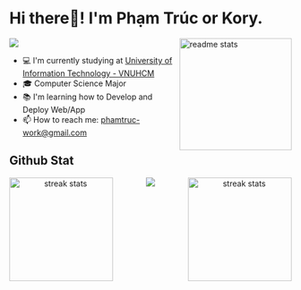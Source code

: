 <h1>
Hi there👋! I'm Phạm Trúc or Kory.
</h1>

<img src="https://github-readme-stats.vercel.app/api/top-langs/?username=phamtruc-work&layout=donut&theme=nord" alt="readme stats" align="right" height="200px"/>

<img src="https://readme-typing-svg.herokuapp.com/?font=Segeo-UI&size=35&center=true&vCenter=true&width=500&height=70&duration=3000&lines=Phạm+Thạch+Thanh+Trúc;Kory+The+Korgy;CS+Major;Web+Dev+Beginner;Dev+Ops+Wannabe" />

<ul>
    <li> 💻 I'm currently studying at <a href="https://en.uit.edu.vn/">University of Information Technology - VNUHCM</a> </li>
    <li> 🎓 Computer Science Major </li>
    <li> 📚 I'm learning how to Develop and Deploy Web/App </li>
    <li> 📫 How to reach me: <a href="mailto: phamtruc-work@gmail.com">phamtruc-work@gmail.com</a></li>
</ul>

<h2>
Github Stat
</h2>

<div align="center">
<img height="185" src="https://github-readme-stats.vercel.app/api?username=phamtruc-work&show_icons=true&theme=nord&rank_icon=percentile&show=discussions_answered&line_height=24&border_radius=10&hide_border=true" alt="streak stats" align="left"/>

<img height="185" src="https://streak-stats.demolab.com/?user=phamtruc-work&count_private=false&theme=nord&border_radius=10&hide_border=true" alt="streak stats" align="right"/>

<img src="https://github-readme-activity-graph.vercel.app/graph?username=phamtruc-work&theme=nord&radius=10&hide_border=true">
